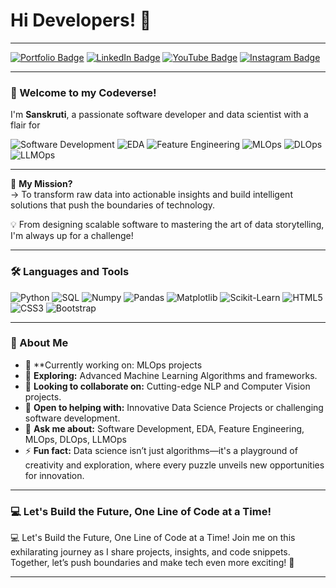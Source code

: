 # Hi Developers! 👋  

---

[![Portfolio Badge](https://img.shields.io/badge/-Portfolio-4CAF50?style=for-the-badge&logo=Linktree&logoColor=white)](https://linktr.ee/sanskrutin)  [![LinkedIn Badge](https://img.shields.io/badge/-LinkedIn-0a66c2?style=for-the-badge&logo=LinkedIn&logoColor=white)](https://www.linkedin.com/in/sanskruti-n-0b866733b/)  [![YouTube Badge](https://img.shields.io/badge/-YouTube-FF0000?style=for-the-badge&logo=YouTube&logoColor=white)](https://www.youtube.com/@SanskrutiN)  [![Instagram Badge](https://img.shields.io/badge/-Instagram-e1306c?style=for-the-badge&logo=Instagram&logoColor=white)](https://www.instagram.com/_sanskruti_n_/)


---

### **🚀 Welcome to my Codeverse!**  

I'm **Sanskruti**, a passionate software developer and data scientist with a flair for 
<p> <img alt="Software Development" src="https://img.shields.io/badge/Software_Development-388E3C?style=for-the-badge&logo=code&logoColor=black"/> <img alt="EDA" src="https://img.shields.io/badge/EDA-FFC107?style=for-the-badge&logo=chart-bar&logoColor=black"/> <img alt="Feature Engineering" src="https://img.shields.io/badge/Feature_Engineering-2196F3?style=for-the-badge&logo=data&logoColor=black"/> <img alt="MLOps" src="https://img.shields.io/badge/MLOps-E91E63?style=for-the-badge&logo=opsgenie&logoColor=black"/> <img alt="DLOps" src="https://img.shields.io/badge/DLOps-9C27B0?style=for-the-badge&logo=deepmind&logoColor=black"/> <img alt="LLMOps" src="https://img.shields.io/badge/LLMOps-FF5722?style=for-the-badge&logo=openai&logoColor=black"/> </p>  

---

🌟 **My Mission?**  
->  To transform raw data into actionable insights and build intelligent solutions that push the boundaries of technology.  

💡 From designing scalable software to mastering the art of data storytelling, I'm always up for a challenge!  

---

### **🛠️ Languages and Tools**  

<p>
  <img alt="Python" src="https://img.shields.io/badge/Python-3776AB?style=for-the-badge&logo=python&logoColor=white"/>
  <img alt="SQL" src="https://img.shields.io/badge/SQL-F29111?style=for-the-badge&logo=sql&logoColor=white"/>
  <img alt="Numpy" src="https://img.shields.io/badge/Numpy-013243?style=for-the-badge&logo=numpy&logoColor=white"/>
  <img alt="Pandas" src="https://img.shields.io/badge/Pandas-150458?style=for-the-badge&logo=pandas&logoColor=white"/>
  <img alt="Matplotlib" src="https://img.shields.io/badge/Matplotlib-11557C?style=for-the-badge&logo=matplotlib&logoColor=white"/>
  <img alt="Scikit-Learn" src="https://img.shields.io/badge/Scikit_Learn-F7931E?style=for-the-badge&logo=scikitlearn&logoColor=black"/>
  <img alt="HTML5" src="https://img.shields.io/badge/HTML5-E34F26?style=for-the-badge&logo=html5&logoColor=white"/>
  <img alt="CSS3" src="https://img.shields.io/badge/CSS3-264DE4?style=for-the-badge&logo=css3&logoColor=white"/>
  <img alt="Bootstrap" src="https://img.shields.io/badge/Bootstrap-563D7C?style=for-the-badge&logo=bootstrap&logoColor=white"/>
</p>  

---

### **🌟 About Me**

- 🔭 **Currently working on: MLOps projects
- 🌱 **Exploring:** Advanced Machine Learning Algorithms and frameworks.  
- 👯 **Looking to collaborate on:** Cutting-edge NLP and Computer Vision projects.  
- 🤔 **Open to helping with:** Innovative Data Science Projects or challenging software development.  
- 💬 **Ask me about:** Software Development, EDA, Feature Engineering, MLOps, DLOps, LLMOps
- ⚡ **Fun fact:** Data science isn’t just algorithms—it's a playground of creativity and exploration, where every puzzle unveils new opportunities for innovation.  

---

### **💻 Let's Build the Future, One Line of Code at a Time!**

<p>
  💻 Let's Build the Future, One Line of Code at a Time!
  Join me on this exhilarating journey as I share projects, insights, and code snippets. Together, let’s push boundaries and make tech even more exciting! 🚀
</p>

---



